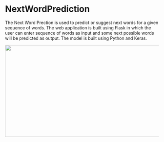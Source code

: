 # NextWordPrediction
The Next Word Prection is used to predict or suggest next words for a given 
sequence of words. The web application is built using Flask in which the 
user can enter sequence of words as input and some next possible words will 
be predicted as output. The model is built using Python and Keras.

<img src="https://user-images.githubusercontent.com/78637521/180474067-723ed29f-5e24-4225-866b-061796417218.png" width="570" height="300">
